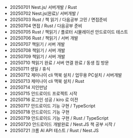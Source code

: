 - 20250701 Nest.js/ 서버개발 / Rust
- 20250702 Nest.js(완료)/ 서버개발 /
- 20250703 Rust / 책 읽기 / 다음공부 고민 / 면접준비
- 20250704 면접 / Rust / 다음공부 준비
- 20250705 Rust / 책읽기 / 플로터 시물레이션 안드로이드 테스트
- 20250706 Rust / 책읽기 / 서버 개발
- 20250707 책읽기 / 서버 개발 
- 20250708 책읽기 / 서버 개발 
- 20250709 책읽기 / 서버 개발 
- 20250710 책읽기 완료 / 서버 연결 완료 / 동생 집 방문
- 20250711 생일 / 휴식
- 20250712 제미나이 cli 맥북 설치 / 업무용 PC설치 / 서버개발
- 20250713 제미나이 cli 맥북 설치 / Rust 
- 20250714 지인만남
- 20250715 안드로이드 프로젝트 시작 
- 20250716 로그인 성공 / kiro 로 이전
- 20250717 안드로이드 기능 구현 / TypeScript
- 20250718 안드로이드 기능 구현 
- 20250719 안드로이드 기능 구현 / Rust / TypeScript
- 20250720 안드로이드 개발완료 / Nest.JS 책 공부 시작 /
- 20250721 크롬 AI API 테스트 / Rust / Nest.JS


